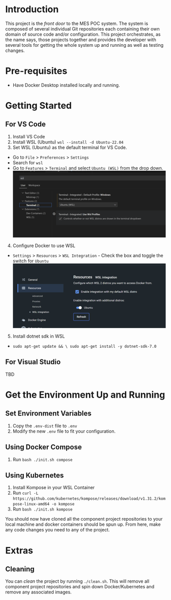 # Introduction
This project is the _front door_ to the MES POC system. The system is composed of several individual Git repositories each containing their own domain of source code and/or configuration. This project orchestrates, as the name says, those projects together and provides the developer with several tools for getting the whole system up and running as well as testing changes.

# Pre-requisites
* Have Docker Desktop installed locally and running.

# Getting Started
## For VS Code
1. Install VS Code
2. Install WSL (Ubuntu) `wsl --install -d Ubuntu-22.04`
3. Set WSL (Ubuntu) as the default terminal for VS Code.
 - Go to `File` > `Preferences` > `Settings`
 - Search for `wsl`
 - Go to `Features` > `Terminal` and select `Ubuntu (WSL)` from the drop down. ![Alt text](docs/vscode-wsl.png)
4. Configure Docker to use WSL
 - `Settings` > `Resources` > `WSL Integration` - Check the box and toggle the switch for `Ubuntu`![Alt text](docs/docker-wsl.png)
5. Install dotnet sdk in WSL 
 - `sudo apt-get update && \
  sudo apt-get install -y dotnet-sdk-7.0`

## For Visual Studio
TBD

# Get the Environment Up and Running
## Set Environment Variables
1. Copy the `.env-dist` file to `.env`
1. Modify the new `.env` file to fit your configuration.

## Using Docker Compose
1. Run `bash ./init.sh compose`

## Using Kubernetes
1. Install Kompose in your WSL Container
1. Run `curl -L https://github.com/kubernetes/kompose/releases/download/v1.31.2/kompose-linux-amd64 -o kompose`
1. Run `bash ./init.sh kompose`

You should now have cloned all the component project repositories to your local machine and docker containers should be spun up.
From here, make any code changes you need to any of the project.

# Extras
## Cleaning
You can _clean_ the project by running `./clean.sh`. This will remove all component project repositories and spin down Docker/Kubernetes and remove any associated images.

